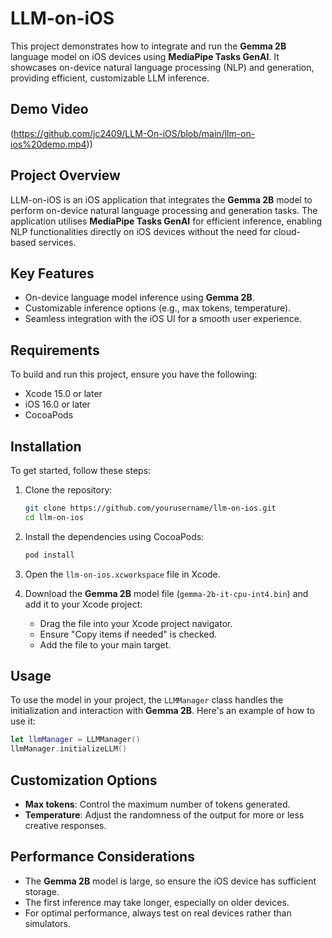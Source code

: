 # LLM-on-iOS

This project demonstrates how to integrate and run the **Gemma 2B** language model on iOS devices using **MediaPipe Tasks GenAI**. It showcases on-device natural language processing (NLP) and generation, providing efficient, customizable LLM inference.

## Demo Video
(https://github.com/jc2409/LLM-On-iOS/blob/main/llm-on-ios%20demo.mp4))

## Project Overview

LLM-on-iOS is an iOS application that integrates the **Gemma 2B** model to perform on-device natural language processing and generation tasks. The application utilises **MediaPipe Tasks GenAI** for efficient inference, enabling NLP functionalities directly on iOS devices without the need for cloud-based services.

## Key Features

- On-device language model inference using **Gemma 2B**.
- Customizable inference options (e.g., max tokens, temperature).
- Seamless integration with the iOS UI for a smooth user experience.

## Requirements

To build and run this project, ensure you have the following:

- Xcode 15.0 or later
- iOS 16.0 or later
- CocoaPods

## Installation

To get started, follow these steps:

1. Clone the repository:
    ```bash
    git clone https://github.com/yourusername/llm-on-ios.git
    cd llm-on-ios
    ```

2. Install the dependencies using CocoaPods:
    ```bash
    pod install
    ```

3. Open the `llm-on-ios.xcworkspace` file in Xcode.

4. Download the **Gemma 2B** model file (`gemma-2b-it-cpu-int4.bin`) and add it to your Xcode project:
    - Drag the file into your Xcode project navigator.
    - Ensure "Copy items if needed" is checked.
    - Add the file to your main target.

## Usage

To use the model in your project, the `LLMManager` class handles the initialization and interaction with **Gemma 2B**. Here's an example of how to use it:

```swift
let llmManager = LLMManager()
llmManager.initializeLLM()
```
## Customization Options

- **Max tokens**: Control the maximum number of tokens generated.
- **Temperature**: Adjust the randomness of the output for more or less creative responses.

## Performance Considerations

- The **Gemma 2B** model is large, so ensure the iOS device has sufficient storage.
- The first inference may take longer, especially on older devices.
- For optimal performance, always test on real devices rather than simulators.

